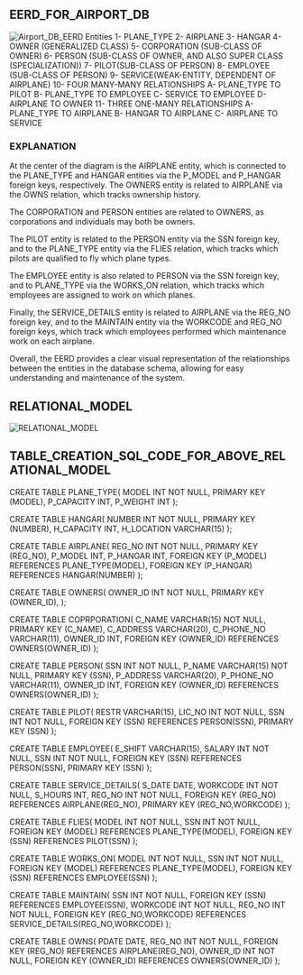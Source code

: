 ## EERD_FOR_AIRPORT_DB
![Airport_DB_EERD](Airport_DB_EERD.png)
Entities 
1- PLANE_TYPE
2- AIRPLANE
3- HANGAR
4- OWNER (GENERALIZED CLASS)
5- CORPORATION (SUB-CLASS OF OWNER)
6- PERSON (SUB-CLASS OF OWNER, AND ALSO SUPER CLASS (SPECIALIZATION))
7- PILOT(SUB-CLASS OF PERSON)
8- EMPLOYEE (SUB-CLASS OF PERSON)
9- SERVICE(WEAK-ENTITY, DEPENDENT OF AIRPLANE)
10- FOUR MANY-MANY RELATIONSHIPS
A- PLANE_TYPE TO PILOT
B- PLANE_TYPE TO EMPLOYEE
C- SERVICE TO EMPLOYEE
D- AIRPLANE TO OWNER
11- THREE ONE-MANY RELATIONSHIPS
A- PLANE_TYPE TO AIRPLANE
B- HANGAR TO AIRPLANE
C- AIRPLANE TO SERVICE
### EXPLANATION
At the center of the diagram is the AIRPLANE entity, which is connected to the PLANE_TYPE and HANGAR entities via the P_MODEL and P_HANGAR foreign keys, respectively. The OWNERS entity is related to AIRPLANE via the OWNS relation, which tracks ownership history.

The CORPORATION and PERSON entities are related to OWNERS, as corporations and individuals may both be owners.

The PILOT entity is related to the PERSON entity via the SSN foreign key, and to the PLANE_TYPE entity via the FLIES relation, which tracks which pilots are qualified to fly which plane types.

The EMPLOYEE entity is also related to PERSON via the SSN foreign key, and to PLANE_TYPE via the WORKS_ON relation, which tracks which employees are assigned to work on which planes.

Finally, the SERVICE_DETAILS entity is related to AIRPLANE via the REG_NO foreign key, and to the MAINTAIN entity via the WORKCODE and REG_NO foreign keys, which track which employees performed which maintenance work on each airplane.

Overall, the EERD provides a clear visual representation of the relationships between the entities in the database schema, allowing for easy understanding and maintenance of the system.

## RELATIONAL_MODEL
![RELATIONAL_MODEL](Airplane_Relational_Model.png)

## TABLE_CREATION_SQL_CODE_FOR_ABOVE_RELATIONAL_MODEL
CREATE TABLE PLANE_TYPE(
	MODEL INT NOT NULL,
	PRIMARY KEY (MODEL),
	P_CAPACITY INT,
	P_WEIGHT INT
);

CREATE TABLE HANGAR(
	NUMBER INT NOT NULL,
	PRIMARY KEY (NUMBER),
	H_CAPACITY INT,
	H_LOCATION VARCHAR(15)
);

CREATE TABLE AIRPLANE(
	REG_NO INT NOT NULL,
	PRIMARY KEY (REG_NO),
	P_MODEL INT,
	P_HANGAR INT,
	FOREIGN KEY (P_MODEL) REFERENCES PLANE_TYPE(MODEL),
	FOREIGN KEY (P_HANGAR) REFERENCES HANGAR(NUMBER)
);

CREATE TABLE OWNERS(
	OWNER_ID INT NOT NULL,
	PRIMARY KEY (OWNER_ID),
);

CREATE TABLE COPRPORATION(
	C_NAME VARCHAR(15) NOT NULL,
	PRIMARY KEY (C_NAME),
	C_ADDRESS VARCHAR(20),
	C_PHONE_NO VARCHAR(11),
	OWNER_ID INT,
	FOREIGN KEY (OWNER_ID) REFERENCES OWNERS(OWNER_ID)
);

CREATE TABLE PERSON(
	SSN INT NOT NULL,
	P_NAME VARCHAR(15) NOT NULL,
	PRIMARY KEY (SSN),
	P_ADDRESS VARCHAR(20),
	P_PHONE_NO VARCHAR(11),
	OWNER_ID INT,
	FOREIGN KEY (OWNER_ID) REFERENCES OWNERS(OWNER_ID)
);

CREATE TABLE PILOT(
	RESTR VARCHAR(15),
	LIC_NO INT NOT NULL,
	SSN INT NOT NULL,
	FOREIGN KEY (SSN) REFERENCES PERSON(SSN),
	PRIMARY KEY (SSN)
);

CREATE TABLE EMPLOYEE(
	E_SHIFT VARCHAR(15),
	SALARY INT NOT NULL,
	SSN INT NOT NULL,
	FOREIGN KEY (SSN) REFERENCES PERSON(SSN),
	PRIMARY KEY (SSN)
);

CREATE TABLE SERVICE_DETAILS(
	S_DATE DATE,
	WORKCODE INT NOT NULL,
	S_HOURS INT,
	REG_NO INT NOT NULL,
	FOREIGN KEY (REG_NO) REFERENCES AIRPLANE(REG_NO),
	PRIMARY KEY (REG_NO,WORKCODE)
);

CREATE TABLE FLIES(
	MODEL INT NOT NULL,
	SSN INT NOT NULL,
	FOREIGN KEY (MODEL) REFERENCES PLANE_TYPE(MODEL),
	FOREIGN KEY (SSN) REFERENCES PILOT(SSN)
);

CREATE TABLE WORKS_ON(
	MODEL INT NOT NULL,
	SSN INT NOT NULL,
	FOREIGN KEY (MODEL) REFERENCES PLANE_TYPE(MODEL),
	FOREIGN KEY (SSN) REFERENCES EMPLOYEE(SSN)
);

CREATE TABLE MAINTAIN(
	SSN INT NOT NULL,
	FOREIGN KEY (SSN) REFERENCES EMPLOYEE(SSN),
	WORKCODE INT NOT NULL,
	REG_NO INT NOT NULL,
	FOREIGN KEY (REG_NO,WORKCODE) REFERENCES SERVICE_DETAILS(REG_NO,WORKCODE)
);

CREATE TABLE OWNS(
	PDATE DATE,
	REG_NO INT NOT NULL,
	FOREIGN KEY (REG_NO) REFERENCES AIRPLANE(REG_NO),
	OWNER_ID INT NOT NULL,
	FOREIGN KEY (OWNER_ID) REFERENCES OWNERS(OWNER_ID)
);
